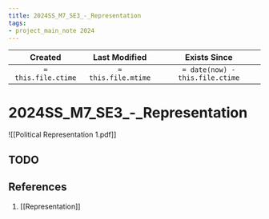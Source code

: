 ```yaml
---
title: 2024SS_M7_SE3_-_Representation
tags:
- project_main_note 2024
---
```

|       Created       |    Last Modified    |          Exists Since           |
| :-----------------: | :-----------------: | :-----------------------------: |
| `= this.file.ctime` | `= this.file.mtime` | `= date(now) - this.file.ctime` |

# 2024SS_M7_SE3_-_Representation
![[Political Representation 1.pdf]]
## TODO

## References
1. [[Representation]]

